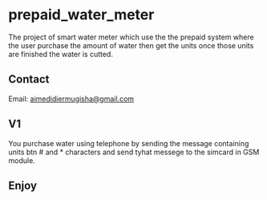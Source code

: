 # prepaid_water_meter
The project of smart water meter which use the the prepaid system where the user purchase the amount of water then get the units once those units are finished the water is cutted.
## Contact 
Email: aimedidiermugisha@gmail.com
## V1
You purchase water using telephone by sending the message containing units btn # and * characters and send tyhat messege to the simcard in GSM module.
## Enjoy